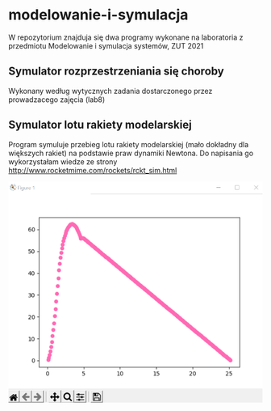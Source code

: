 # modelowanie-i-symulacja
W repozytorium znajduja się dwa programy wykonane na laboratoria z przedmiotu Modelowanie i symulacja systemów, ZUT 2021
## Symulator rozprzestrzeniania się choroby
Wykonany według wytycznych zadania dostarczonego przez prowadzacego zajęcia (lab8)
## Symulator lotu rakiety modelarskiej
Program symuluje przebieg lotu rakiety modelarskiej (mało dokładny dla większych rakiet) na podstawie praw dynamiki Newtona. Do napisania go wykorzystałam wiedze ze strony http://www.rocketmime.com/rockets/rckt_sim.html

![alt text](https://github.com/milenamichalska/modelowanie-i-symulacja/blob/main/flight_simulation_plot.png?raw=true)
